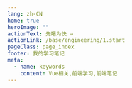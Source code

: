 ```yaml
---
lang: zh-CN
home: true
heroImage: ""
actionText: 先睹为快 →
actionLink: /base/engineering/1.start
pageClass: page_index
footer: 我的学习笔记
meta:
  - name: keywords
    content: Vue相关,前端学习,前端笔记
---
```

<template>
  <div class="cont">
    <div id="large-header" class="large-header"></div>
    <div class="features">
      <div class="feature">
        <h2><a href="/Web-Vue/base/engineering/1.start.html">Vue的工程化</a></h2> 
        <p>掌握Vue组件间的多种通信方式及数据同步 渲染函数及jsx高阶应用 vue-cli3、vuex、vue-router</p>
      </div>
      <div class="feature">
        <h2><a href="/Web-Vue/base/project/1.configure.html">Vue功能模块</a></h2> 
        <p>掌握一般项目中的配置、登录、权限认证、单元测试、国际化、富文本、上传下载等常见功能</p>
      </div>
      <div class="feature">
        <h2><a href="/Web-Vue/senior/component/1.recursionAndDynamics.html">Vue组件开发</a></h2> 
        <p>组件设计思路，组件编写工作流搭建 从0编写复杂组件之异步级联组件 单元测试编写及组件的发布</p>
      </div>
      <div class="feature">
        <h2><a href="/Web-Vue/base/engineering/1.start.html">Vue优化和服务器布署</a></h2> 
        <p>Vue优化预渲染、骨架屏、服务端渲染 使用typescript构建vue应用 Docker + nginx实现vue的布署和持续集成</p>
      </div>
      <div class="feature">
        <h2><a href="/Web-Vue/source/vue2/inde.html">Vue2.0源码实现</a></h2> 
        <p>Vue/cli原理、Vue2.0原理剖析、Vue-router原理剖析、Vuex原理剖析 </p>
      </div>
      <div class="feature">
        <h2><a href="/Web-Vue/base/engineering/1.start.html">Vue3.0源码实现</a></h2> 
        <p>Vue/cli原理、Vue3.0原理剖析、Vue-router、Vuex源码实现</p>
      </div>
      <div class="feature">
        <h2><a href="https://github.com/zhoubichuan/order-vue.git">点餐系统</a></h2> 
        <p>前端使用Vue2.0开发，主要包含登陆模块、点餐模块</p>
      </div>
      <div class="feature">
        <h2><a href="https://github.com/zhoubichuan/resume-vue.git">aaa</a></h2> 
        <p>Vue2.0结合TypeScript，一个标准的模版工程，包含相关Webpack的配置，基本功能的封装</p>
      </div>
      <div class="feature">
        <h2><a href="https://github.com/zhoubichuan/Web-ElementUI.git">ElementUI组件</a></h2> 
        <p>使用Vue2.0结合ElementUI风格，开发出类似的前端组件</p>
      </div>
    </div>
  </div>
</template>